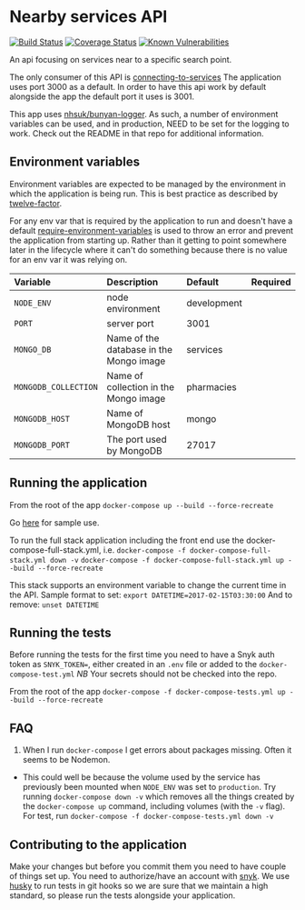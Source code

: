# Nearby services API

[![Build Status](https://travis-ci.org/nhsuk/nearby-services-api.svg?branch=master)](https://travis-ci.org/nhsuk/nearby-services-api)
[![Coverage Status](https://coveralls.io/repos/github/nhsuk/nearby-services-api/badge.svg)](https://coveralls.io/github/nhsuk/nearby-services-api)
[![Known Vulnerabilities](https://snyk.io/test/github/nhsuk/nearby-services-api/badge.svg)](https://snyk.io/test/github/nhsuk/nearby-services-api)

An api focusing on services near to a specific search point.

The only consumer of this API is [connecting-to-services](https://github.com/nhsuk/connecting-to-services)
The application uses port 3000 as a default. In order to have this api work by
default alongside the app the default port it uses is 3001.

This app uses [nhsuk/bunyan-logger](https://github.com/nhsuk/bunyan-logger). As
such, a number of environment variables can be used, and in production, NEED to
be set for the logging to work. Check out the README in that repo for additional
information.

## Environment variables

Environment variables are expected to be managed by the environment in which
the application is being run. This is best practice as described by
[twelve-factor](https://12factor.net/config).

For any env var that is required by the application to run and doesn't have a
default [require-environment-variables](https://www.npmjs.com/package/require-environment-variables)
is used to throw an error and prevent the application from starting up. Rather
than it getting to point somewhere later in the lifecycle where it can't do
something because there is no value for an env var it was relying on.

| Variable              | Description                                                                            | Default                  | Required        |
|:----------------------|:---------------------------------------------------------------------------------------|:-------------------------|:----------------|
| `NODE_ENV`            | node environment                                                                       | development              |                 |
| `PORT`                | server port                                                                            | 3001                     |                 |
| `MONGO_DB`              | Name of the database in the Mongo image                                              | services                 |                 |
| `MONGODB_COLLECTION`    | Name of collection in the Mongo image                                                | pharmacies               |                 |
| `MONGODB_HOST`          | Name of MongoDB host                                                                 | mongo                    |                 |
| `MONGODB_PORT`          | The port used by MongoDB                                                             | 27017                    |                 |

## Running the application

From the root of the app
`docker-compose up --build --force-recreate`

Go [here](http://localhost:3001/nearby?longitude=-1.0751380920410156&latitude=50.82191467285156) for sample use.

To run the full stack application including the front end use the docker-compose-full-stack.yml, i.e.
`docker-compose -f docker-compose-full-stack.yml down -v`
`docker-compose -f docker-compose-full-stack.yml up --build --force-recreate`

This stack supports an environment variable to change the current time in the API.
Sample format to set:
`export DATETIME=2017-02-15T03:30:00`
And to remove:
`unset DATETIME`

## Running the tests
Before running the tests for the first time you need to have a Snyk auth token as `SNYK_TOKEN=`, either created
in an `.env` file or added to the `docker-compose-test.yml`
*NB* Your secrets should not be checked into the repo.

From the root of the app
`docker-compose -f docker-compose-tests.yml up --build --force-recreate`

## FAQ

1. When I run `docker-compose` I get errors about packages missing. Often it seems to be Nodemon.
  * This could well be because the volume used by the service has previously been mounted when `NODE_ENV` was set to `production`. Try running `docker-compose down -v` which removes all the things created by the `docker-compose up` command, including volumes (with the `-v` flag). For test, run `docker-compose -f docker-compose-tests.yml down -v`


## Contributing to the application

Make your changes but before you commit them you need to have couple of things set up.
You need to authorize/have an account with [snyk](https://snyk.io/). We use [husky](https://github.com/typicode/husky)
to run tests in git hooks so we are sure that we maintain a high standard, so please run the tests alongside your application.
